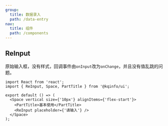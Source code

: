 ```yaml
---
group:
  title: 数据录入
  path: /data-entry
nav:
  title: 组件
  path: /components
---
```


## ReInput

原始输入框，没有样式，回调事件由`onInput`改为`onChange`，并且没有值乱跳的问题。

```tsx
import React from 'react';
import { ReInput, Space, PartTitle } from '@kqinfo/ui';

export default () => (
  <Space vertical size={'10px'} alignItems={'flex-start'}>
    <PartTitle>基本使用</PartTitle>
    <ReInput placeholder={'请输入'} />
  </Space>
);
```

<API></API>
